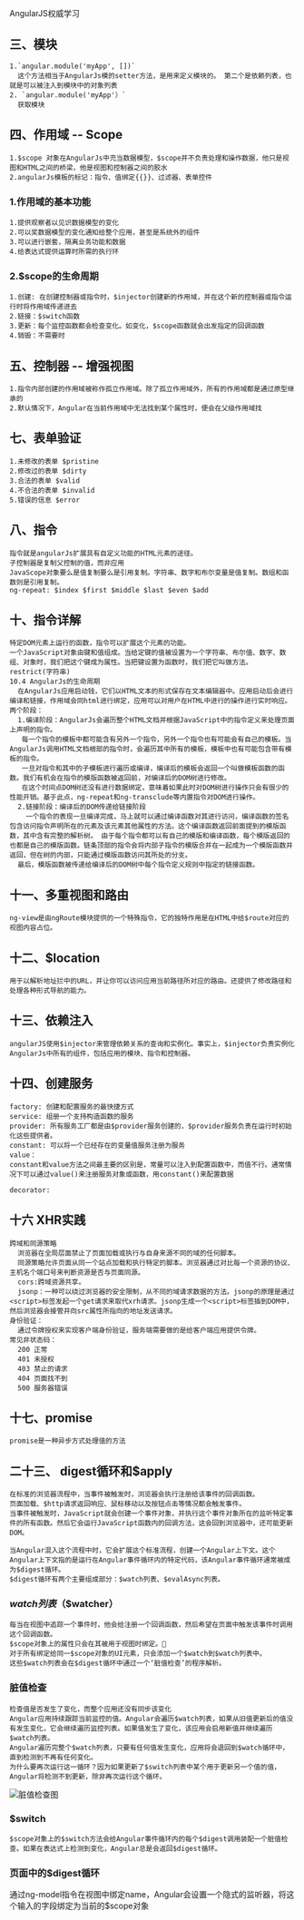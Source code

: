 AngularJS权威学习

## 三、模块
    1.`angular.module('myApp', [])`
      这个方法相当于AngularJs模的setter方法，是用来定义模块的。 第二个是依赖列表，也就是可以被注入到模块中的对象列表
    2. `angular.module('myApp'）`
      获取模块
## 四、作用域 -- Scope
    1.$scope 对象在AngularJs中充当数据模型，$scope并不负责处理和操作数据，他只是视图和HTML之间的桥梁，他是视图和控制器之间的胶水
    2.angularJs模板的标记：指令、值绑定{{}}、过滤器、表单控件
### 1.作用域的基本功能
    1.提供观察者以见识数据模型的变化
    2.可以奖数据模型的变化通知给整个应用，甚至是系统外的组件
    3.可以进行嵌套，隔离业务功能和数据
    4.给表达式提供运算时所需的执行环
### 2.$scope的生命周期
    1.创建: 在创建控制器或指令时，$injector创建新的作用域，并在这个新的控制器或指令运行时将作用域传递进去
    2.链接：$switch函数
    3.更新：每个监控函数都会检查变化。如变化，$scope函数就会出发指定的回调函数
    4.销毁：不需要时
## 五、控制器 -- 增强视图
    1.指令内部创建的作用域被称作孤立作用域。除了孤立作用域外，所有的作用域都是通过原型继承的
    2.默认情况下，Angular在当前作用域中无法找到某个属性时，便会在父级作用域找
## 七、表单验证
    1.未修改的表单 $pristine
    2.修改过的表单 $dirty
    3.合法的表单 $valid
    4.不合法的表单 $invalid
    5.错误的信息 $error
## 八、指令
    指令就是angularJs扩展具有自定义功能的HTML元素的途径。
    子控制器是复制父控制的值，而非应用
    JavaScope对象要么是值复制要么是引用复制。字符串、数字和布尔变量是值复制。数组和函数则是引用复制。
    ng-repeat: $index $first $middle $last $even $add
## 十、指令详解
    特定DOM元素上运行的函数，指令可以扩展这个元素的功能。
    一个JavaScript对象由键和值组成。当给定键的值被设置为一个字符串、布尔值、数字、数组、对象时，我们把这个键成为属性。当把键设置为函数时，我们把它叫做方法。
    restrict(字符串)
    10.4 AngularJs的生命周期
      在AngularJs应用启动钱，它们以HTML文本的形式保存在文本编辑器中。应用启动后会进行编译和链接，作用域会同html进行绑定，应用可以对用户在HTML中进行的操作进行实时响应。
    两个阶段：
      1.编译阶段：AngularJs会遍历整个HTML文档并根据JavaScript中的指令定义来处理页面上声明的指令。
       每一个指令的模板中都可能含有另外一个指令，另外一个指令也有可能会有自己的模板。当AngularJs调用HTML文档根部的指令时，会遍历其中所有的模板，模板中也有可能包含带有模板的指令。
       一旦对指令和其中的子模板进行遍历或编译，编译后的模板会返回一个叫做模板函数的函数。我们有机会在指令的模版函数被返回前，对编译后的DOM树进行修改。
       在这个时间点DOM树还没有进行数据绑定，意味着如果此时对DOM树进行操作只会有很少的性能开销。基于此点，ng-repeat和ng-transclude等内置指令对DOM进行操作。
      2.链接阶段：编译后的DOM传递给链接阶段
        一个指令的表现一旦编译完成，马上就可以通过编译函数对其进行访问，编译函数的签名包含访问指令声明所在的元素及该元素其他属性的方法。这个编译函数返回前面提到的模版函数，其中含有完整的解析树。 由于每个指令都可以有自己的模版和编译函数，每个模版返回的也都是自己的模版函数。链条顶部的指令会将内部子指令的模版合并在一起成为一个模版函数并返回，但在树的内部，只能通过模版函数访问其所处的分支。
      最后，模版函数被传递给编译后的DOM树中每个指令定义规则中指定的链接函数。
## 十一、多重视图和路由
    ng-view是由ngRoute模块提供的一个特殊指令，它的独特作用是在HTML中给$route对应的视图内容占位。
## 十二、$location
    用于以解析地址拦中的URL，并让你可以访问应用当前路径所对应的路由。还提供了修改路径和处理各种形式导航的能力。
## 十三、依赖注入
    angularJS使用$injector来管理依赖关系的查询和实例化。事实上，$injector负责实例化AngularJs中所有的组件，包括应用的模块、指令和控制器。
## 十四、创建服务
    factory: 创建和配置服务的最快捷方式
    service: 组册一个支持构造函数的服务
    provider: 所有服务工厂都是由$provider服务创建的，$provider服务负责在运行时初始化这些提供者。
    constant: 可以将一个已经存在的变量值服务注册为服务
    value：
    constant和value方法之间最主要的区别是，常量可以注入到配置函数中，而值不行。通常情况下可以通过value()来注册服务对象或函数，用constant()来配置数据

    decorator:
## 十六 XHR实践
    跨域和同源策略
      浏览器在全局层面禁止了页面加载或执行与自身来源不同的域的任何脚本。
      同源策略允许页面从同一个站点加载和执行特定的脚本。浏览器通过对比每一个资源的协议、主机名个端口号来判断资源是否与页面同源。
      cors:跨域资源共享。
      jsonp：一种可以绕过浏览器的安全限制，从不同的域请求数据的方法。jsonp的原理是通过<script>标签发起一个get请求来取代xrh请求。jsonp生成一个<script>标签插到DOM中，然后浏览器会接管并向src属性所指向的地址发送请求。
    身份验证：
      通过令牌授权来实现客户端身份验证，服务端需要做的是给客户端应用提供令牌。
    常见非状态码：
      200 正常
      401 未授权
      403 禁止的请求
      404 页面找不到
      500 服务器错误
##  十七、promise
    promise是一种异步方式处理值的方法
## 二十三、 digest循环和$apply
    在标准的浏览器流程中，当事件被触发时，浏览器会执行注册给该事件的回调函数。
    页面加载、$http请求返回响应、鼠标移动以及按钮点击等情况都会触发事件。
    当事件被触发时，JavaScript就会创建一个事件对象，并执行这个事件对象所在的监听特定事件的所有函数。然后它会运行JavaScript函数内的回调方法，这会回到浏览器中，还可能更新DOM。

    当Angular混入这个流程中时，它会扩展这个标准流程，创建一个Angular上下文。这个Angular上下文指的是运行在Angular事件循环内的特定代码，该Angular事件循环通常被成为$digest循环。
    $digest循环有两个主要组成部分：$watch列表、$evalAsync列表。
### $watch列表（$$watcher）
    每当在视图中追踪一个事件时，他会给注册一个回调函数，然后希望在页面中触发该事件时调用这个回调函数。
    $scope对象上的属性只会在其被用于视图时绑定。
    对于所有绑定给同一$scope对象的UI元素，只会添加一个$watch到$watch列表中。
    这些$watch列表会在$digest循环中通过一个‘脏值检查’的程序解析。
### 脏值检查
    检查值是否发生了变化，而整个应用还没有同步该变化
    Angular应用持续跟踪当前监控的值。Angular会遍历$watch列表，如果从旧值更新后的值没有发生变化，它会继续遍历监控列表。如果值发生了变化，该应用会启用新值并继续遍历$watch列表。
    Angular遍历完整个$watch列表，只要有任何值发生变化，应用将会退回到$watch循环中，直到检测到不再有任何变化。
    为什么要再次运行这一循环？因为如果更新了$switch列表中某个用于更新另一个值的值，Angular将检测不到更新，除非再次运行这个循环。
![脏值检查图](https://github.com/www-wanglong/Angular-Js/blob/master/images/digest.jpg)
### $switch
    $scope对象上的$switch方法会给Angular事件循环内的每个$digest调用装配一个脏值检查。如果在表达式上检测到变化，Angular总是会返回$digest循环。
### 页面中的$digest循环
   通过ng-model指令在视图中绑定name，Angular会设置一个隐式的监听器，将这个输入的字段绑定为当前的$scope对象
